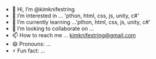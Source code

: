 - 👋 Hi, I’m @kimknifestring
- 👀 I’m interested in ... 'pthon, html, css, js, unity, c#'
- 🌱 I’m currently learning ...'pthon, html, css, js, unity, c#'
- 💞️ I’m looking to collaborate on ...
- 📫 How to reach me ... kimknifestring@gmail.com
- 😄 Pronouns: ...
- ⚡ Fun fact: ...

<!---
kimknifestring/kimknifestring is a ✨ special ✨ repository because its `README.md` (this file) appears on your GitHub profile.
You can click the Preview link to take a look at your changes.
--->
